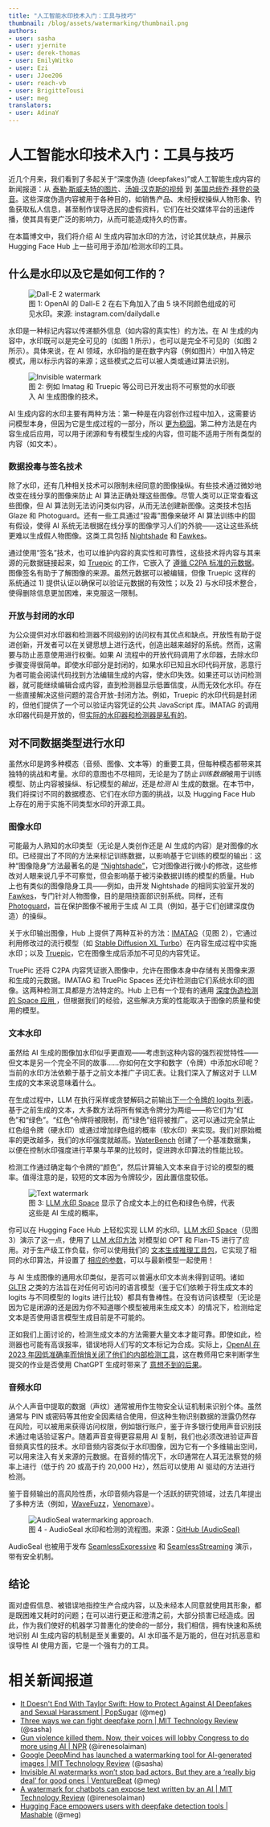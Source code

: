 ```yaml
---
title: "人工智能水印技术入门：工具与技巧"
thumbnail: /blog/assets/watermarking/thumbnail.png
authors:
- user: sasha
- user: yjernite
- user: derek-thomas
- user: EmilyWitko
- user: Ezi
- user: JJoe206
- user: reach-vb
- user: BrigitteTousi
- user: meg
translators:
- user: AdinaY
---
```


# 人工智能水印技术入门：工具与技巧

近几个月来，我们看到了多起关于“深度伪造 (deepfakes)”或人工智能生成内容的新闻报道：从 [泰勒·斯威夫特的图片](https://www.npr.org/2024/01/26/1227091070/deepfakes-taylor-swift-images-regulation)、[汤姆·汉克斯的视频](https://www.theguardian.com/film/2023/oct/02/tom-hanks-dental-ad-ai-version-fake) 到 [美国总统乔·拜登的录音](https://www.bbc.com/news/world-us-canada-68064247)。这些深度伪造内容被用于各种目的，如销售产品、未经授权操纵人物形象、钓鱼获取私人信息，甚至制作误导选民的虚假资料，它们在社交媒体平台的迅速传播，使其具有更广泛的影响力，从而可能造成持久的伤害。

在本篇博文中，我们将介绍 AI 生成内容加水印的方法，讨论其优缺点，并展示 Hugging Face Hub 上一些可用于添加/检测水印的工具。

## 什么是水印以及它是如何工作的？

<figure class="image text-center">
  <img src="https://huggingface.co/datasets/huggingface/documentation-images/resolve/main/blog/watermarking/fig1.png" alt="Dall-E 2 watermark">
  <figcaption> 图 1: OpenAI 的 Dall-E 2 在右下角加入了由 5 块不同颜色组成的可见水印。来源: instagram.com/dailydall.e </figcaption>
</figure>

水印是一种标记内容以传递额外信息（如内容的真实性）的方法。在 AI 生成的内容中，水印既可以是完全可见的（如图 1 所示），也可以是完全不可见的（如图 2 所示）。具体来说，在 AI 领域，水印指的是在数字内容（例如图片）中加入特定模式，用以标示内容的来源；这些模式之后可以被人类或通过算法识别。

<figure class="image text-center">
  <img src="https://huggingface.co/datasets/huggingface/documentation-images/resolve/main/blog/watermarking/fig2.png" alt="Invisible watermark">
  <figcaption> 图 2: 例如 Imatag 和 Truepic 等公司已开发出将不可察觉的水印嵌入 AI 生成图像的技术。 </figcaption>
</figure>

AI 生成内容的水印主要有两种方法：第一种是在内容创作过程中加入，这需要访问模型本身，但因为它是生成过程的一部分，所以 [更为稳固](https://huggingface.co/blog/imatag-vch/stable-signature-bzh)。第二种方法是在内容生成后应用，可以用于闭源和专有模型生成的内容，但可能不适用于所有类型的内容（如文本）。

### 数据投毒与签名技术

除了水印，还有几种相关技术可以限制未经同意的图像操纵。有些技术通过微妙地改变在线分享的图像来防止 AI 算法正确处理这些图像。尽管人类可以正常查看这些图像，但 AI 算法则无法访问类似内容，从而无法创建新图像。这类技术包括 Glaze 和 Photoguard。还有一些工具通过“投毒”图像来破坏 AI 算法训练中的固有假设，使得 AI 系统无法根据在线分享的图像学习人们的外貌——这让这些系统更难以生成假人物图像。这类工具包括 [Nightshade](https://nightshade.cs.uchicago.edu/whatis.html) 和 [Fawkes](http://sandlab.cs.uchicago.edu/fawkes/)。

通过使用“签名”技术，也可以维护内容的真实性和可靠性，这些技术将内容与其来源的元数据链接起来，如 [Truepic](https://truepic.com/) 的工作，它嵌入了 [遵循 C2PA 标准的元数据](https://huggingface.co/spaces/Truepic/ai-content-credentials)。图像签名有助于了解图像的来源。虽然元数据可以被编辑，但像 Truepic 这样的系统通过 1) 提供认证以确保可以验证元数据的有效性；以及 2) 与水印技术整合，使得删除信息更加困难，来克服这一限制。

### 开放与封闭的水印

为公众提供对水印器和检测器不同级别的访问权有其优点和缺点。开放性有助于促进创新，开发者可以在关键思想上进行迭代，创造出越来越好的系统。然而，这需要与防止恶意使用进行权衡。如果 AI 流程中的开放代码调用了水印器，去除水印步骤变得很简单。即使水印部分是封闭的，如果水印已知且水印代码开放，恶意行为者可能会阅读代码找到方法编辑生成的内容，使水印失效。如果还可以访问检测器，就可能继续编辑合成内容，直到检测器显示低置信度，从而无效化水印。存在一些直接解决这些问题的混合开放-封闭方法。例如，Truepic 的水印代码是封闭的，但他们提供了一个可以验证内容凭证的公共 JavaScript 库。IMATAG 的调用水印器代码是开放的，但[实际的水印器和检测器是私有的](https://huggingface.co/blog/imatag-vch/stable-signature-bzh)。

## 对不同数据类型进行水印

虽然水印是跨多种模态（音频、图像、文本等）的重要工具，但每种模态都带来其独特的挑战和考量。水印的意图也不尽相同，无论是为了防止*训练数据*被用于训练模型、防止内容被操纵、标记模型的*输出*，还是*检测* AI 生成的数据。在本节中，我们将探讨不同的数据模态、它们在水印方面的挑战，以及 Hugging Face Hub 上存在的用于实施不同类型水印的开源工具。

### 图像水印

可能最为人熟知的水印类型（无论是人类创作还是 AI 生成的内容）是对图像的水印。已经提出了不同的方法来标记训练数据，以影响基于它训练的模型的输出：这种“图像隐身”方法最著名的是 [“Nightshade”](https://arxiv.org/abs/2310.13828)，它对图像进行微小的修改，这些修改对人眼来说几乎不可察觉，但会影响基于被污染数据训练的模型的质量。Hub 上也有类似的图像隐身工具——例如，由开发 Nightshade 的相同实验室开发的 [Fawkes](https://huggingface.co/spaces/derek-thomas/fawkes)，专门针对人物图像，目的是阻挠面部识别系统。同样，还有 [Photoguard](https://huggingface.co/spaces/hadisalman/photoguard)，旨在保护图像不被用于生成 AI 工具（例如，基于它们创建深度伪造）的操纵。

关于水印输出图像，Hub 上提供了两种互补的方法：[IMATAG](https://huggingface.co/spaces/imatag/stable-signature-bzh)（见图 2），它通过利用修改过的流行模型（如 [Stable Diffusion XL Turbo](https://huggingface.co/stabilityai/sdxl-turbo)）在内容生成过程中实施水印；以及 [Truepic](https://huggingface.co/spaces/Truepic/watermarked-content-credentials)，它在图像生成后添加不可见的内容凭证。

TruePic 还将 C2PA 内容凭证嵌入图像中，允许在图像本身中存储有关图像来源和生成的元数据。IMATAG 和 TruePic Spaces 还允许检测由它们系统水印的图像。这两种检测工具都是方法特定的。Hub 上已有一个现有的通用 [深度伪造检测的 Space 应用 ](https://huggingface.co/spaces/Wvolf/CNN_Deepfake_Image_Detection)，但根据我们的经验，这些解决方案的性能取决于图像的质量和使用的模型。

### 文本水印

虽然给 AI 生成的图像加水印似乎更直观——考虑到这种内容的强烈视觉特性——但文本是另一个完全不同的故事……你如何在文字和数字（令牌）中添加水印呢？当前的水印方法依赖于基于之前文本推广子词汇表。让我们深入了解这对于 LLM 生成的文本来说意味着什么。

在生成过程中，LLM 在执行采样或贪婪解码之前输出[下一个令牌的 logits 列表](https://huggingface.co/docs/transformers/main_classes/output#transformers.modeling_outputs.CausalLMOutput.logits)。基于之前生成的文本，大多数方法将所有候选令牌分为两组——称它们为“红色”和“绿色”。“红色”令牌将被限制，而“绿色”组将被推广。这可以通过完全禁止红色组令牌（硬水印）或通过增加绿色组的概率（软水印）来实现。我们对原始概率的更改越多，我们的水印强度就越高。[WaterBench](https://huggingface.co/papers/2311.07138) 创建了一个基准数据集，以便在控制水印强度进行苹果与苹果的比较时，促进跨水印算法的性能比较。

检测工作通过确定每个令牌的“颜色”，然后计算输入文本来自于讨论的模型的概率。值得注意的是，较短的文本因为令牌较少，因此置信度较低。

<figure class="image text-center">
  <img src="https://huggingface.co/datasets/huggingface/documentation-images/resolve/main/blog/watermarking/fig3.png" alt="Text watermark">
  <figcaption> 图 3: <a href="https://huggingface.co/spaces/tomg-group-umd/lm-watermarking">LLM 水印 Space</a> 显示了合成文本上的红色和绿色令牌，代表这些是 AI 生成的概率。 </figcaption>
</figure>

你可以在 Hugging Face Hub 上轻松实现 LLM 的水印。[LLM 水印 Space](https://huggingface.co/spaces/tomg-group-umd/lm-watermarking)（见图 3）演示了这一点，使用了 [LLM 水印方法](https://huggingface.co/papers/2301.10226) 对模型如 OPT 和 Flan-T5 进行了应用。对于生产级工作负载，你可以使用我们的 [文本生成推理工具包](https://huggingface.co/docs/text-generation-inference/index)，它实现了相同的水印算法，并设置了 [相应的参数](https://huggingface.co/docs/text-generation-inference/main/en/basic_tutorials/launcher#watermarkgamma)，可以与最新模型一起使用！

与 AI 生成图像的通用水印类似，是否可以普遍水印文本尚未得到证明。诸如 [GLTR](http://gltr.io/) 之类的方法旨在对任何可访问的语言模型（鉴于它们依赖于将生成文本的 logits 与不同模型的 logits 进行比较）都具有鲁棒性。在没有访问该模型（无论是因为它是闭源的还是因为你不知道哪个模型被用来生成文本）的情况下，检测给定文本是否使用语言模型生成目前是不可能的。

正如我们上面讨论的，检测生成文本的方法需要大量文本才能可靠。即使如此，检测器也可能有高误报率，错误地将人们写的文本标记为合成。实际上，[OpenAI 在 2023 年因低准确率而悄悄关闭了他们的内部检测工具](https://www.pcmag.com/news/openai-quietly-shuts-down-ai-text-detection-tool-over-inaccuracies)，这在教师用它来判断学生提交的作业是否使用 ChatGPT 生成时带来了 [意想不到的后果](https://www.rollingstone.com/culture/culture-features/texas-am-chatgpt-ai-professor-flunks-students-false-claims-1234736601/)。

### 音频水印

从个人声音中提取的数据（声纹）通常被用作生物安全认证机制来识别个体。虽然通常与 PIN 或密码等其他安全因素结合使用，但这种生物识别数据的泄露仍然存在风险，可以被用来获得访问权限，例如银行账户，鉴于许多银行使用声音识别技术通过电话验证客户。随着声音变得更容易用 AI 复制，我们也必须改进验证声音音频真实性的技术。水印音频内容类似于水印图像，因为它有一个多维输出空间，可以用来注入有关来源的元数据。在音频的情况下，水印通常在人耳无法察觉的频率上进行（低于约 20 或高于约 20,000 Hz），然后可以使用 AI 驱动的方法进行检测。

鉴于音频输出的高风险性质，水印音频内容是一个活跃的研究领域，过去几年提出了多种方法（例如，[WaveFuzz](https://arxiv.org/abs/2203.13497)，[Venomave](https://ieeexplore.ieee.org/abstract/document/10136135)）。

<figure class="image text-center">
  <img src="https://huggingface.co/datasets/huggingface/documentation-images/resolve/main/blog/watermarking/fig4.png" alt="AudioSeal watermarking approach.">
  <figcaption> 图 4 - AudioSeal 水印和检测的流程图。来源：<a href="https://github.com/facebookresearch/audioseal">GitHub (AudioSeal)</a> </figcaption>
</figure>

AudioSeal 也被用于发布 [SeamlessExpressive](https://huggingface.co/spaces/facebook/seamless-expressive) 和 [SeamlessStreaming](https://huggingface.co/spaces/facebook/seamless-streaming) 演示，带有安全机制。

## 结论

面对虚假信息、被错误地指控生产合成内容，以及未经本人同意就使用其形象，都是既困难又耗时的问题；在可以进行更正和澄清之前，大部分损害已经造成。因此，作为我们使好的机器学习普惠化的使命的一部分，我们相信，拥有快速和系统地识别 AI 生成内容的机制是至关重要的。AI 水印虽不是万能的，但在对抗恶意和误导性 AI 使用方面，它是一个强有力的工具。

# 相关新闻报道

- [It Doesn't End With Taylor Swift: How to Protect Against AI Deepfakes and Sexual Harassment | PopSugar](https://www.popsugar.com/tech/ai-deepfakes-taylor-swift-sexual-harassment-49334216) (@meg)
- [Three ways we can fight deepfake porn | MIT Technology Review ](https://www.technologyreview.com/2024/01/29/1087325/three-ways-we-can-fight-deepfake-porn-taylors-version/) (@sasha)
- [Gun violence killed them. Now, their voices will lobby Congress to do more using AI | NPR](https://www.npr.org/2024/02/14/1231264701/gun-violence-parkland-anniversary-ai-generated-voices-congress) (@irenesolaiman)
- [Google DeepMind has launched a watermarking tool for AI-generated images | MIT Technology Review](https://www.technologyreview.com/2023/08/29/1078620/google-deepmind-has-launched-a-watermarking-tool-for-ai-generated-images/) (@sasha)
- [Invisible AI watermarks won’t stop bad actors. But they are a ‘really big deal’ for good ones | VentureBeat](https://venturebeat.com/ai/invisible-ai-watermarks-wont-stop-bad-actors-but-they-are-a-really-big-deal-for-good-ones/) (@meg)
- [A watermark for chatbots can expose text written by an AI | MIT Technology Review](https://www.technologyreview.com/2023/01/27/1067338/a-watermark-for-chatbots-can-spot-text-written-by-an-ai/) (@irenesolaiman)
- [Hugging Face empowers users with deepfake detection tools | Mashable](https://mashable.com/article/hugging-face-empowers-users-ai-deepfake-detetection-tools) (@meg)
